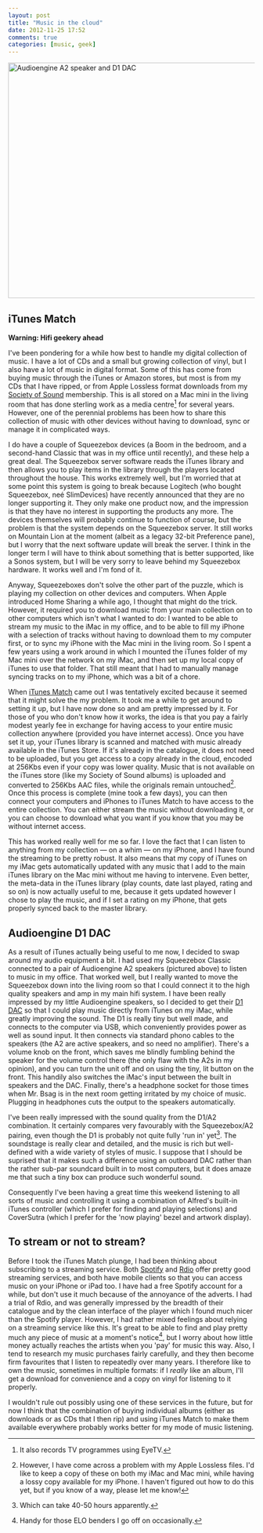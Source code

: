 ```yaml
---
layout: post
title: "Music in the cloud"
date: 2012-11-25 17:52
comments: true
categories: [music, geek]
---
```


<a href="http://www.flickr.com/photos/bsag/8216918731/" title="Audioengine A2 speaker and D1 DAC by bsag, on Flickr"><img src="http://farm9.staticflickr.com/8489/8216918731_fa7eb5345b_z.jpg" width="640" height="480" alt="Audioengine A2 speaker and D1 DAC"></a>

## iTunes Match ##

**Warning: Hifi geekery ahead**

I've been pondering for a while how best to handle my digital collection of music. I have a lot of CDs and a small but growing collection of vinyl, but I also have a lot of music in digital format. Some of this has come from buying music through the iTunes or Amazon stores, but most is from my CDs that I have ripped, or from Apple Lossless format downloads from my [Society of Sound][1] membership. This is all stored on a Mac mini in the living room that has done sterling work as a media centre[^1] for several years. However, one of the perennial problems has been how to share this collection of music with other devices without having to download, sync or manage it in complicated ways.

I do have a couple of Squeezebox devices (a Boom in the bedroom, and a second-hand Classic that was in my office until recently), and these help a great deal. The Squeezebox server software reads the iTunes library and then allows you to play items in the library through the players located throughout the house. This works extremely well, but I'm worried that at some point this system is going to break because Logitech (who bought Squeezebox, ne&eacute; SlimDevices) have recently announced that they are no longer supporting it. They only make one product now, and the impression is that they have no interest in supporting the products any more. The devices themselves will probably continue to function of course, but the problem is that the system depends on the Squeezebox server. It still works on Mountain Lion at the moment (albeit as a legacy 32-bit Preference pane), but I worry that the next software update will break the server. I think in the longer term I will have to think about something that is better supported, like a Sonos system, but I will be very sorry to leave behind my Squeezebox hardware. It works well and I'm fond of it.

Anyway, Squeezeboxes don't solve the other part of the puzzle, which is playing my collection on other devices and computers. When Apple introduced Home Sharing a while ago, I thought that might do the trick. However, it required you to download music from your main collection on to other computers which isn't what I wanted to do: I wanted to be able to stream my music to the iMac in my office, and to be able to fill my iPhone with a selection of tracks without having to download them to my computer first, or to sync my iPhone with the Mac mini in the living room. So I spent a few years using a work around in which I mounted the iTunes folder of my Mac mini over the network on my iMac, and then set up my local copy of iTunes to use that folder. That still meant that I had to manually manage syncing tracks on to my iPhone, which was a bit of a chore.

When [iTunes Match][2] came out I was tentatively excited because it seemed that it might solve the my problem. It took me a while to get around to setting it up, but I have now done so and am pretty impressed by it. For those of you who don't know how it works, the idea is that you pay a fairly modest yearly fee in exchange for having access to your entire music collection anywhere (provided you have internet access). Once you have set it up, your iTunes library is scanned and matched with music already available in the iTunes Store. If it's already in the catalogue, it does not need to be uploaded, but you get access to a copy already in the cloud, encoded at 256Kbs even if your copy was lower quality. Music that is not available on the iTunes store (like my Society of Sound albums) is uploaded and converted to 256Kbs AAC files, while the originals remain untouched[^2]. Once this process is complete (mine took a few days), you can then connect your computers and iPhones to iTunes Match to have access to the entire collection. You can either stream the music without downloading it, or you can choose to download what you want if you know that you may be without internet access.

This has worked really well for me so far. I love the fact that I can listen to anything from my collection &mdash; on a whim &mdash; on my iPhone, and I have found the streaming to be pretty robust. It also means that my copy of iTunes on my iMac gets automatically updated with any music that I add to the main iTunes library on the Mac mini without me having to intervene. Even better, the meta-data in the iTunes library (play counts, date last played, rating and so on) is now actually useful to me, because it gets updated however I chose to play the music, and if I set a rating on my iPhone, that gets properly synced back to the master library.

## Audioengine D1 DAC ##

As a result of iTunes actually being useful to me now, I decided to swap around my audio equipment a bit. I had used my Squeezebox Classic connected to a pair of Audioengine A2 speakers (pictured above) to listen to music in my office. That worked well, but I really wanted to move the Squeezebox down into the living room so that I could connect it to the high quality speakers and amp in my main hifi system. I have been really impressed by my little Audioengine speakers, so I decided to get their [D1 DAC][4] so that I could play music directly from iTunes on my iMac, while greatly improving the sound. The D1 is really tiny but well made, and connects to the computer via USB, which conveniently provides power as well as sound input. It then connects via standard phono cables to the speakers (the A2 are active speakers, and so need no amplifier). There's a volume knob on the front, which saves me blindly fumbling behind the speaker for the volume control there (the only flaw with the A2s in my opinion), and you can turn the unit off and on using the tiny, lit button on the front. This handily also switches the iMac's input between the built in speakers and the DAC. Finally, there's a headphone socket for those times when Mr. Bsag is in the next room getting irritated by my choice of music. Plugging in headphones cuts the output to the speakers automatically.

I've been really impressed with the sound quality from the D1/A2 combination. It certainly compares very favourably with the Squeezebox/A2 pairing, even though the D1 is probably not quite fully 'run in' yet[^3]. The soundstage is really clear and detailed, and the music is rich but well-defined with a wide variety of styles of music. I suppose that I should be suprised that it makes such a difference using an outboard DAC rather than the rather sub-par soundcard built in to most computers, but it does amaze me that such a tiny box can produce such wonderful sound.

Consequently I've been having a great time this weekend listening to all sorts of music and controlling it using a combination of Alfred's built-in iTunes controller (which I prefer for finding and playing selections) and CoverSutra (which I prefer for the 'now playing' bezel and artwork display).

## To stream or not to stream? ##

Before I took the iTunes Match plunge, I had been thinking about subscribing to a streaming service. Both [Spotify][5] and [Rdio][3] offer pretty good streaming services, and both have mobile clients so that you can access music on your iPhone or iPad too. I have had a free Spotify account for a while, but don't use it much because of the annoyance of the adverts. I had a trial of Rdio, and was generally impressed by the breadth of their catalogue and by the clean interface of the player which I found much nicer than the Spotify player. However, I had rather mixed feelings about relying on a streaming service like this. It's great to be able to find and play pretty much any piece of music at a moment's notice[^4], but I worry about how little money actually reaches the artists when you 'pay' for music this way. Also, I tend to research my music purchases fairly carefully, and they then become firm favourites that I listen to repeatedly over many years. I therefore like to own the music, sometimes in multiple formats: if I _really_ like an album, I'll get a download for convenience and a copy on vinyl for listening to it properly.

I wouldn't rule out possibly using one of these services in the future, but for now I think that the combination of buying individual albums (either as downloads or as CDs that I then rip) and using iTunes Match to make them available everywhere probably works better for my mode of music listening.

[^1]: It also records TV programmes using EyeTV.

[^2]: However, I have come across a problem with my Apple Lossless files. I'd like to keep a copy of these on both my iMac and Mac mini, while having a lossy copy available for my iPhone. I haven't figured out how to do this yet, but if you know of a way, please let me know!

[^3]: Which can take 40-50 hours apparently.

[^4]: Handy for those ELO benders I go off on occasionally.

[1]: http://www.bowers-wilkins.co.uk/Society_of_Sound/Society_of_Sound/Music/albums.html
[2]: http://www.apple.com/itunes/itunes-match/
[3]: http://www.rdio.com
[4]: http://audioengineusa.com/Store/Audioengine-D1#.ULJZo6VM6-I
[5]: http://spotify.com/

